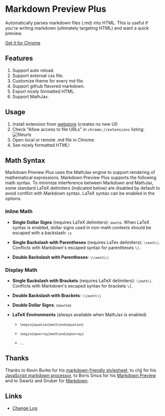 # Markdown Preview Plus

Automatically parses markdown files (.md) into HTML. This is useful
if you're writing markdown (ultimately targeting HTML) and want a quick
preview.

[Get it for Chrome][webstore]

Features
--------

1. Support auto reload.
2. Support external css file.
3. Customize theme for every md file.
4. Support github flavored markdown.
5. Export nicely formatted HTML.
6. Support MathJax.

Usage
-----

1. Install extension from [webstore][] (creates no new UI)
2. Check "Allow access to file URLs" in `chrome://extensions` listing: ![fileurls](http://i.imgur.com/qth3K.png)
3. Open local or remote .md file in Chrome.
4. See nicely formatted HTML!

Math Syntax
-----------

Markdown Preview Plus uses the MathJax engine to support rendering of
mathematical expressions.  Markdown Preview Plus supports the following math
syntax.  To minimize interference between Markdown and MathJax, some standard
LaTeX delimiters (indicated below) are disabled by default to avoid conflict
with Markdown syntax.  LaTeX syntax can be enabled in the options.

### Inline Math ###

* __Single Dollar Signs__ (requires LaTeX delimiters):
  <code class="tex2jax_ignore">`$math$`</code>.  When LaTeX syntax is enabled,
  dollar signs used in non-math contexts should be escaped with a backslash:
  <code class="tex2jax_ignore">`\$`</code>

* __Single Backslash with Parentheses__ (requires LaTex delimiters):
  <code class="tex2jax_ignore">`\(math\)`</code>.  Conflicts with Markdown's
  escaped syntax for parentheses `\(`.

* __Double Backslash with Parentheses__:
  <code class="tex2jax_ignore">`\\(math\\)`</code>

### Display Math ###

* __Single Backslash with Brackets__ (requires LaTeX delimiters):
  <code class="tex2jax_ignore">`\[math\]`</code>.  Conflicts with Markdown's
  escaped syntax for brackets `\[`.

* __Double Backslash with Brackets__:
  <code class="tex2jax_ignore">`\\[math\\]`</code>

* __Double Dollar Signs__:
  <code class="tex2jax_ignore">`$$math$$`</code>

* __LaTeX Environments__ (always available when MathJax is enabled)

  * <code class="tex2jax_ignore">`\begin{equation}math\end{equation}`</code>

  * <code class="tex2jax_ignore">`\begin{eqnarray}math\end{eqnarray}`</code>

  * ...

Thanks
------

Thanks to Kevin Burke for his [markdown-friendly stylesheet][style],
to chjj for his [JavaScript markdown processor][marked],
to Boris Smus for his [Markdown Preview][mp] and to
Swartz and Gruber for [Markdown][md].

[webstore]: https://chrome.google.com/webstore/detail/markdown-preview-plus/febilkbfcbhebfnokafefeacimjdckgl
[style]: http://kevinburke.bitbucket.org/markdowncss
[marked]: https://github.com/chjj/marked
[md]: http://en.wikipedia.org/wiki/Markdown
[mp]: https://github.com/borismus/markdown-preview


Links
-----------------

* [Change Log](https://github.com/volca/markdown-preview/wiki/Changelog)

